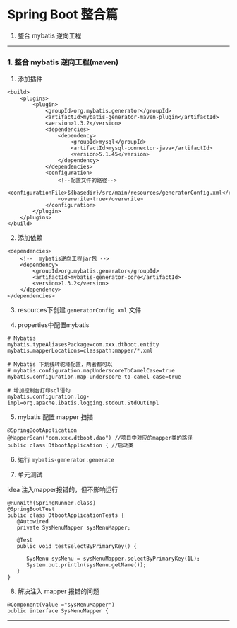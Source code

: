 # Spring Boot 整合篇

1. 整合 mybatis 逆向工程

---

### 1. 整合 mybatis 逆向工程(maven)

1. 添加插件

```
<build>
    <plugins>
        <plugin>
            <groupId>org.mybatis.generator</groupId>
            <artifactId>mybatis-generator-maven-plugin</artifactId>
            <version>1.3.2</version>
            <dependencies>
                <dependency>
                    <groupId>mysql</groupId>
                    <artifactId>mysql-connector-java</artifactId>
                    <version>5.1.45</version>
                </dependency>
            </dependencies>
            <configuration>
                <!--配置文件的路径-->
                <configurationFile>${basedir}/src/main/resources/generatorConfig.xml</configurationFile>
                <overwrite>true</overwrite>
            </configuration>
        </plugin>
    </plugins>
</build>
```

2. 添加依赖

```
<dependencies>
    <!--  mybatis逆向工程jar包 -->
    <dependency>
        <groupId>org.mybatis.generator</groupId>
        <artifactId>mybatis-generator-core</artifactId>
        <version>1.3.2</version>
    </dependency>
</dependencies>
```

3. resources下创建 `generatorConfig.xml` 文件

4. properties中配置mybatis

```
# Mybatis
mybatis.typeAliasesPackage=com.xxx.dtboot.entity
mybatis.mapperLocations=classpath:mapper/*.xml

# Mybatis 下划线转驼峰配置，两者都可以
# mybatis.configuration.mapUnderscoreToCamelCase=true
mybatis.configuration.map-underscore-to-camel-case=true

# 增加控制台打印sql语句
mybatis.configuration.log-impl=org.apache.ibatis.logging.stdout.StdOutImpl
```

5. mybatis 配置 mapper 扫描

```
@SpringBootApplication
@MapperScan("com.xxx.dtboot.dao") //项目中对应的mapper类的路径
public class DtbootApplication { //启动类
```

6. 运行 `mybatis-generator:generate`

7. 单元测试

  idea 注入mapper报错的，但不影响运行

  ```
  @RunWith(SpringRunner.class)
  @SpringBootTest
  public class DtbootApplicationTests {
     @Autowired
     private SysMenuMapper sysMenuMapper;

     @Test
     public void testSelectByPrimaryKey() {

        SysMenu sysMenu = sysMenuMapper.selectByPrimaryKey(1L);
        System.out.println(sysMenu.getName());
     }
  }
  ```

8. 解决注入 mapper 报错的问题
  ```
  @Component(value ="sysMenuMapper")
  public interface SysMenuMapper {
  ```

---
